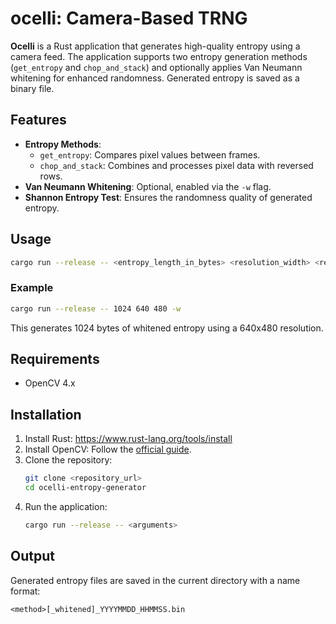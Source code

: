 # ocelli: Camera-Based TRNG

**Ocelli** is a Rust application that generates high-quality entropy using a camera feed. The application supports two entropy generation methods (`get_entropy` and `chop_and_stack`) and optionally applies Van Neumann whitening for enhanced randomness. Generated entropy is saved as a binary file.

## Features

- **Entropy Methods**:
  - `get_entropy`: Compares pixel values between frames.
  - `chop_and_stack`: Combines and processes pixel data with reversed rows.
- **Van Neumann Whitening**: Optional, enabled via the `-w` flag.
- **Shannon Entropy Test**: Ensures the randomness quality of generated entropy.

## Usage

```bash
cargo run --release -- <entropy_length_in_bytes> <resolution_width> <resolution_height> [-w]
```

### Example

```bash
cargo run --release -- 1024 640 480 -w
```

This generates 1024 bytes of whitened entropy using a 640x480 resolution.

## Requirements

- OpenCV 4.x

## Installation

1. Install Rust: https://www.rust-lang.org/tools/install
2. Install OpenCV: Follow the [official guide](https://docs.opencv.org/).
3. Clone the repository:
   ```bash
   git clone <repository_url>
   cd ocelli-entropy-generator
   ```
4. Run the application:
   ```bash
   cargo run --release -- <arguments>
   ```

## Output

Generated entropy files are saved in the current directory with a name format:
```
<method>[_whitened]_YYYYMMDD_HHMMSS.bin
```